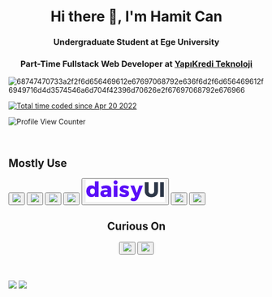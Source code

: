 <h1 align='center'> Hi there 👋, I'm Hamit Can </h1>
<h3 align='center'> Undergraduate Student at Ege University </h3>
<h3 align='center'> Part-Time Fullstack Web Developer at <a href='https://ykteknoloji.com.tr'> YapıKredi Teknoloji </a> </h3>

<div>
  
  ![68747470733a2f2f6d656469612e67697068792e636f6d2f6d656469612f6949716d4d3574546a6d704f42396d70626e2f67697068792e676966](https://user-images.githubusercontent.com/62203579/138698533-083ad68a-e7bc-4ab2-86c4-637a800be50e.gif)
  
  <div><a href="https://wakatime.com/@b40dc3b0-5e6b-407a-ace4-0e3330498433"><img src="https://wakatime.com/badge/user/b40dc3b0-5e6b-407a-ace4-0e3330498433.svg?style=for-the-badge" alt="Total time coded since Apr 20 2022" /></a>
  </div>

  ![Profile View Counter](https://komarev.com/ghpvc/?username=De3ph)  
  
  
</div>

<br />

<div align='center'>
  
</div>

<div>

  <h2>Mostly Use</h2>

  <div>
  <button>
    <a href='https://nextjs.org/'> 
      <img src='https://ui-lib.com/blog/wp-content/uploads/2021/12/nextjs-boilerplate-logo.png' width='72' />
    </a>
  </button>
  
  <button>
    <a href='https://reactjs.org/'>
      <img src='https://cdn.worldvectorlogo.com/logos/react-2.svg' width='72' />
    </a>
  </button>
  
  <button>
    <a href='https://chakra-ui.com/'>
      <img src='https://avatars.githubusercontent.com/u/54212428?v=4' width='72' />
    </a>
  </button>
  
  <button>
    <a href='https://tailwindcss.com'>
      <img src='https://res.cloudinary.com/arcjet-media/image/upload/v1608734952/z8hzeszc9eb3sp3vp3qc.jpg' width='72' />
    </a>
  </button>
  
   <button>
    <a href='https://daisyui.com'>
      <img src='https://raw.githubusercontent.com/saadeghi/files/main/daisyui/logo-4.svg' width='156' />
    </a>
  </button>
    
  <button>
    <a href='https://vitejs.dev/'>
      <img src='https://vitejs.dev/logo-with-shadow.png' width='72' />
    </a>
  </button>
  
  <button>
    <a href='https://spring.io/projects/spring-boot'>
    <img src='https://ucarecdn.com/df898380-25a5-4296-9633-0ed47a9c717d/-/autorotate/yes/' width='128' />
    </a>
  </button>
   
  </div>
  
  <div align='center'>
    <h2>Curious On</h2>
    <button>
    <a href='https://fresh.deno.dev/'>
      <img src='https://fresh.deno.dev/logo.svg?__frsh_c=9p158zj20v20' width='72' />
    </a>
  </button>
  <button>
    <a href='https://svelte.dev'>
    <img src='https://img.stackshare.io/service/6113/7exmJEg4_400x400.png' width='72' />
    </a>
  </button>
    
  </div>
  
  <br />
  <br />
  <br />
  
  
</div>
<div>
  <a href="https://wakatime.com/@b40dc3b0-5e6b-407a-ace4-0e3330498433"><img width='600' src="https://wakatime.com/share/@HCAN/808b94a7-37bd-4df9-94b0-3f409f899a04.svg"  /></a>
<a href="https://wakatime.com/@b40dc3b0-5e6b-407a-ace4-0e3330498433"><img width='600' src="https://wakatime.com/share/@HCAN/07411e8d-a555-456b-ad83-146e2d2d0bcf.svg"  /></a>
</div>



